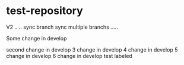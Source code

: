 # test-repository

V2
..
..
sync branch
sync multiple branchs
.....

Some change in develop

second change in develop
3 change in develop
4 change in develop
5 change in develop
6 change in develop
test labeled
